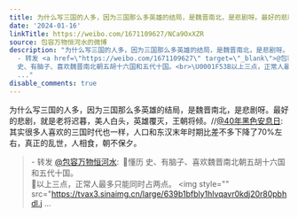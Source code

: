 ```yaml
---
title: 为什么写三国的人多，因为三国那么多英雄的结局，是魏晋南北，是悲剧呀。最好的悲剧，就是老将迟暮，美人白头，英雄覆灭，王朝将倾。//@40年黑色安息日:其实很多...
date: '2024-01-16'
linkTitle: https://weibo.com/1671109627/NCa9OxXZR
source: 包容万物恒河水的微博
description: "为什么写三国的人多，因为三国那么多英雄的结局，是魏晋南北，是悲剧呀。最好的悲剧，就是老将迟暮，美人白头，英雄覆灭，王朝将倾。//<a href=\"https://weibo.com/n/40%E5%B9%B4%E9%BB%91%E8%89%B2%E5%AE%89%E6%81%AF%E6%97%A5\">@40年黑色安息日</a>:其实很多人喜欢的三国时代也一样，人口和东汉末年时期比差不多下降了70%左右，真正的乱世，人相食，朝不保夕。<br><blockquote>
  - 转发 <a href=\"https://weibo.com/1671109627\" target=\"_blank\">@包容万物恒河水</a>: \U0001F53B懂历
  史、有脑子、喜欢魏晋南北朝五胡十六国和五代十国。<br>\U0001F53B以上三点，正常人最多只能同时占两点。 <img style=\"\" src=\"https://tvax3.sinaimg.cn/large/639b1bfbly1hlvqavr0kdj20r80pbhdl.j
  ..."
disable_comments: true
---
```

为什么写三国的人多，因为三国那么多英雄的结局，是魏晋南北，是悲剧呀。最好的悲剧，就是老将迟暮，美人白头，英雄覆灭，王朝将倾。//<a href="https://weibo.com/n/40%E5%B9%B4%E9%BB%91%E8%89%B2%E5%AE%89%E6%81%AF%E6%97%A5">@40年黑色安息日</a>:其实很多人喜欢的三国时代也一样，人口和东汉末年时期比差不多下降了70%左右，真正的乱世，人相食，朝不保夕。<br><blockquote> - 转发 <a href="https://weibo.com/1671109627" target="_blank">@包容万物恒河水</a>: 🔻懂历 史、有脑子、喜欢魏晋南北朝五胡十六国和五代十国。<br>🔻以上三点，正常人最多只能同时占两点。 <img style="" src="https://tvax3.sinaimg.cn/large/639b1bfbly1hlvqavr0kdj20r80pbhdl.j ...